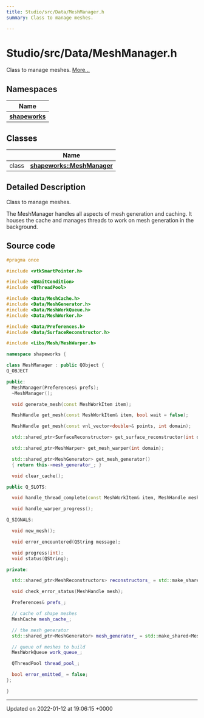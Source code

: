 ```yaml
---
title: Studio/src/Data/MeshManager.h
summary: Class to manage meshes. 

---
```


# Studio/src/Data/MeshManager.h

Class to manage meshes.  [More...](#detailed-description)

## Namespaces

| Name           |
| -------------- |
| **[shapeworks](../Namespaces/namespaceshapeworks.md)**  |

## Classes

|                | Name           |
| -------------- | -------------- |
| class | **[shapeworks::MeshManager](../Classes/classshapeworks_1_1MeshManager.md)**  |

## Detailed Description

Class to manage meshes. 

The MeshManager handles all aspects of mesh generation and caching. It houses the cache and manages threads to work on mesh generation in the background. 




## Source code

```cpp
#pragma once

#include <vtkSmartPointer.h>

#include <QWaitCondition>
#include <QThreadPool>

#include <Data/MeshCache.h>
#include <Data/MeshGenerator.h>
#include <Data/MeshWorkQueue.h>
#include <Data/MeshWorker.h>

#include <Data/Preferences.h>
#include <Data/SurfaceReconstructor.h>

#include <Libs/Mesh/MeshWarper.h>

namespace shapeworks {

class MeshManager : public QObject {
Q_OBJECT

public:
  MeshManager(Preferences& prefs);
  ~MeshManager();

  void generate_mesh(const MeshWorkItem item);

  MeshHandle get_mesh(const MeshWorkItem& item, bool wait = false);

  MeshHandle get_mesh(const vnl_vector<double>& points, int domain);

  std::shared_ptr<SurfaceReconstructor> get_surface_reconstructor(int domain);

  std::shared_ptr<MeshWarper> get_mesh_warper(int domain);

  std::shared_ptr<MeshGenerator> get_mesh_generator()
  { return this->mesh_generator_; }

  void clear_cache();

public Q_SLOTS:

  void handle_thread_complete(const MeshWorkItem& item, MeshHandle mesh);

  void handle_warper_progress();

Q_SIGNALS:

  void new_mesh();

  void error_encountered(QString message);

  void progress(int);
  void status(QString);

private:

  std::shared_ptr<MeshReconstructors> reconstructors_ = std::make_shared<MeshReconstructors>();

  void check_error_status(MeshHandle mesh);

  Preferences& prefs_;

  // cache of shape meshes
  MeshCache mesh_cache_;

  // the mesh generator
  std::shared_ptr<MeshGenerator> mesh_generator_ = std::make_shared<MeshGenerator>();

  // queue of meshes to build
  MeshWorkQueue work_queue_;

  QThreadPool thread_pool_;

  bool error_emitted_ = false;
};

}
```


-------------------------------

Updated on 2022-01-12 at 19:06:15 +0000
